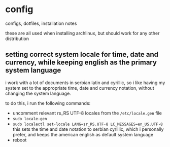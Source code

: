 # config
configs, dotfiles, installation notes

these are all used when installing archlinux, but should work for any other distribution

## setting correct system locale for time, date and currency, while keeping english as the primary system language
i work with a lot of documents in serbian latin and cyrillic, so i like having my system set to the appropriate time, date and currency notation, without changing the system language.

to do this, i run the following commands:

* uncomment relevant rs_RS UTF-8 locales from the `/etc/locale.gen` file
* `sudo locale-gen`
* `sudo localectl set-locale LANG=sr_RS.UTF-8 LC_MESSAGES=en_US.UTF-8` this sets the time and date notation to serbian cyrillic, which i personally prefer, and keeps the american english as default system language
* reboot
